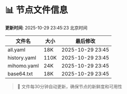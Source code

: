 # 📊 节点文件信息

**更新时间**: 2025-10-29 23:45:23 北京时间

| 文件名 | 大小 | 最后修改 |
|--------|------|----------|
| all.yaml | 18K | 2025-10-29 23:45 |
| history.yaml | 110K | 2025-10-29 23:45 |
| mihomo.yaml | 24K | 2025-10-29 23:45 |
| base64.txt | 18K | 2025-10-29 23:45 |

> 🔄 文件每30分钟自动更新，确保节点的新鲜度和可用性
